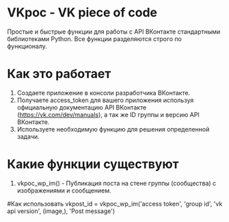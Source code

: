 # VKpoc - VK piece of code
Простые и быстрые функции для работы с API ВКонтакте стандартными библиотеками Python. Все функции разделяются строго по функционалу.

# Как это работает
1. Создаете приложение в консоли разработчика ВКонтакте.
2. Получаете access_token для вашего приложения используя официальную документацию API ВКонтакте (https://vk.com/dev/manuals), а так же ID группы и версию API ВКонтакте.
2. Используете необходимую функцию для решения определенной задачи.

# Какие функции существуют
1. vkpoc_wp_im() - Публикация поста на стене группы (сообщества) с изображениями и сообщением.

#Как использовать
vkpost_id = vkpoc_wp_im('access token', 'group id', 'vk api version', (image,), 'Post message')
